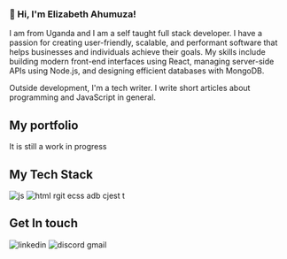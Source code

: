 ### 👋 Hi, I'm Elizabeth Ahumuza!

I am from Uganda and I am a self taught full stack developer. I have a passion for creating user-friendly, scalable, and performant software that helps businesses and individuals achieve their goals. My skills include building modern front-end interfaces using React, managing server-side APIs using Node.js, and designing efficient databases with MongoDB.

Outside development, I'm a tech writer. I write short articles about programming and JavaScript in general.

## My portfolio
It is still a work in progress

## My Tech Stack
![js](https://user-images.githubusercontent.com/42404743/231438847-7da253bf-ae22-40ee-9155-4f7444dbd8c7.svg)
![![html](https://user-images.githubusercontent.com/42404743/231439149-92c75f8a-3ad3-4384-9090-fdf9cfcb1f42.svg)
r![git](https://user-images.githubusercontent.com/42404743/231439231-2535e86e-ef8c-4a16-a0d9-47415b014338.svg)
e![css](https://user-images.githubusercontent.com/42404743/231439311-82ea0ca3-a8e9-46b0-b8f3-addd131ddb4a.svg)
a![db](https://user-images.githubusercontent.com/42404743/231439333-47f51e13-732f-4a92-9f13-42ae1c6e51c2.svg)
c![jest](https://user-images.githubusercontent.com/42404743/231439533-732b26e6-cb59-4321-ae64-3b12306f3493.svg)
t](https://user-images.githubusercontent.com/42404743/231439003-9795bf74-a7ab-4c15-bd19-868c581c2c60.svg)


## Get In touch
![linkedin](https://user-images.githubusercontent.com/42404743/231439664-981ebef3-afdb-4b5c-a1ab-56841a28d267.svg)
![![discord](https://user-images.githubusercontent.com/42404743/231439767-c4767e43-8c10-4598-bcfc-173193d5a804.svg)
gmail](https://user-images.githubusercontent.com/42404743/231439643-10d46f89-0a4f-4f7f-8173-65c3208cd63a.svg)

<!--
**lizahumuza/lizahumuza** is a ✨ _special_ ✨ repository because its `README.md` (this file) appears on your GitHub profile.

Here are some ideas to get you started:

- 🔭 I’m currently working on ...
- 🌱 I’m currently learning ...
- 👯 I’m looking to collaborate on ...
- 🤔 I’m looking for help with ...
- 💬 Ask me about ...
- 📫 How to reach me: ...
- 😄 Pronouns: ...
- ⚡ Fun fact: ...
-->
